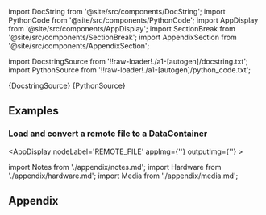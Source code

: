 <!--Add SEO here-->

[//]: # (Custom component imports)

import DocString from '@site/src/components/DocString';
import PythonCode from '@site/src/components/PythonCode';
import AppDisplay from '@site/src/components/AppDisplay';
import SectionBreak from '@site/src/components/SectionBreak';
import AppendixSection from '@site/src/components/AppendixSection';

[//]: # (Docstring)

import DocstringSource from '!!raw-loader!./a1-[autogen]/docstring.txt';
import PythonSource from '!!raw-loader!./a1-[autogen]/python_code.txt';

<DocString>{DocstringSource}</DocString>
<PythonCode GLink='LOADERS/REMOTE_FILE_SYSTEM/REMOTE_FILE/REMOTE_FILE.py'>{PythonSource}</PythonCode>

<SectionBreak />

[//]: # (Examples)

## Examples

### Load and convert a remote file to a DataContainer

<AppDisplay
    nodeLabel='REMOTE_FILE'
    appImg={''}
    outputImg={''}
    >
</AppDisplay>

<Example1 />

<SectionBreak />

[//]: # (Appendix)

import Notes from './appendix/notes.md';
import Hardware from './appendix/hardware.md';
import Media from './appendix/media.md';

## Appendix

<AppendixSection index={0} folderPath='nodes/LOADERS/REMOTE_FILE_SYSTEM/REMOTE_FILE/appendix/'><Notes /></AppendixSection>
<AppendixSection index={1} folderPath='nodes/LOADERS/REMOTE_FILE_SYSTEM/REMOTE_FILE/appendix/'><Hardware /></AppendixSection>
<AppendixSection index={2} folderPath='nodes/LOADERS/REMOTE_FILE_SYSTEM/REMOTE_FILE/appendix/'><Media /></AppendixSection>

<!--Add Button here-->